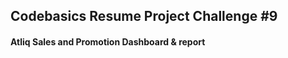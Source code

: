 ## Codebasics Resume Project Challenge #9
#### Atliq Sales and Promotion Dashboard & report

<p></p>
